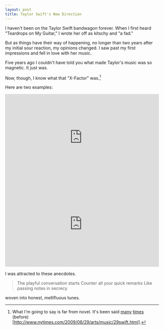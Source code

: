 ```yaml
---
layout: post
title: Taylor Swift's New Direction
---
```


I haven't been on the Taylor Swift bandwagon forever. When I first heard "Teardrops on My Guitar," I wrote her off as kitschy and "a fad."

But as things have their way of happening, no longer than two years after my initial sour reaction, my opinions changed. I saw past my first impressions and fell in love with her music.

Five years ago I couldn't have told you what made Taylor's music was so magnetic. It just was.

Now, though, I know what that "X-Factor" was.[^1]

Here are two examples:

<style>.embed-container { position: relative; padding-bottom: 56.25%; height: 0; overflow: hidden; max-width: 100%; height: auto; } .embed-container iframe, .embed-container object, .embed-container embed { position: absolute; top: 0; left: 0; width: 100%; height: 100%; }</style><div class='embed-container'><iframe src='http://www.youtube.com/embed/GkD20ajVxnY?start=63&amp;end=83' frameborder='0' allowfullscreen></iframe></div>

<style>.embed-container { position: relative; padding-bottom: 56.25%; height: 0; overflow: hidden; max-width: 100%; height: auto; } .embed-container iframe, .embed-container object, .embed-container embed { position: absolute; top: 0; left: 0; width: 100%; height: 100%; }</style><div class='embed-container'><iframe src='http://www.youtube.com/embed/QSMOcaZlMUI?start=46&amp;end=70' frameborder='0' allowfullscreen></iframe></div>

I was attracted to these anecdotes.

>The playful conversation starts
>Counter all your quick remarks
>Like passing notes in secrecy

woven into honest, mellifluous tunes.


[^1]: What I'm going to say is far from novel. It's been said [many](http://oneweekoneband.tumblr.com/post/56894134244/tim-mcgraw-taylor-swift-i-spent-my) [times](http://www.nytimes.com/2008/11/09/arts/music/09cara.html) (before)[http://www.nytimes.com/2009/08/29/arts/music/29swift.html].
